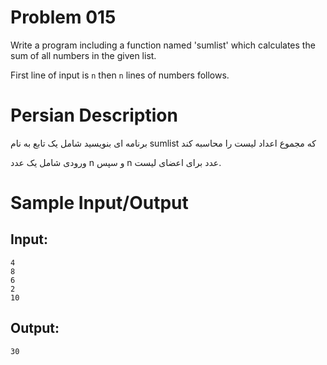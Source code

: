 # Problem 015
Write a program including a function named 'sumlist'
which calculates the sum of all numbers in the given list.

First line of input is `n` then `n` lines of numbers follows.

# Persian Description
برنامه ای بنویسید شامل یک تابع به نام sumlist که مجموع اعداد لیست را محاسبه کند

ورودی شامل یک عدد n و سپس n عدد برای اعضای لیست.

# Sample Input/Output

## Input:
```
4
8
6
2
10
```

## Output: 
```
30
```
